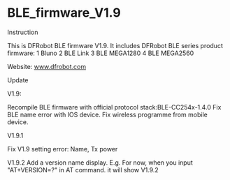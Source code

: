 BLE_firmware_V1.9
=================
Instruction

This is DFRobot BLE firmware V1.9. It includes DFRobot BLE series product firmware:
1 Bluno
2 BLE Link
3 BLE MEGA1280
4 BLE MEGA2560 


Website: www.dfrobot.com

Update

V1.9: 

Recompile BLE firmware with official protocol stack:BLE-CC254x-1.4.0
Fix BLE name error with IOS device.
Fix wireless programme from mobile device.


V1.9.1

Fix V1.9 setting error: Name, Tx power


V1.9.2
Add a version name display.
E.g. For now, when you input "AT+VERSION=?" in AT command. it will show V1.9.2
